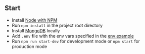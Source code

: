 ## Start

- Install [Node with NPM](https://github.com/nvm-sh/nvm#install-script)
- Run `npm install` in the project root directory
- Install [MongoDB](https://docs.mongodb.com/manual/installation/) locally
- Add `.env` file with the env vars specified in the [env example](./.env_example)
- Run `npm run start-dev` for development mode or `npm start` for production mode
